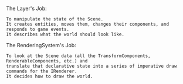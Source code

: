 The Layer's Job: 

    To manipulate the state of the Scene. 
    It creates entities, moves them, changes their components, and responds to game events. 
    It describes what the world should look like.

The RenderingSystem's Job: 

    To look at the Scene data (all the TransformComponents, RenderableComponents, etc.) and 
    translate that declarative state into a series of imperative draw commands for the IRenderer. 
    It decides how to draw the world.